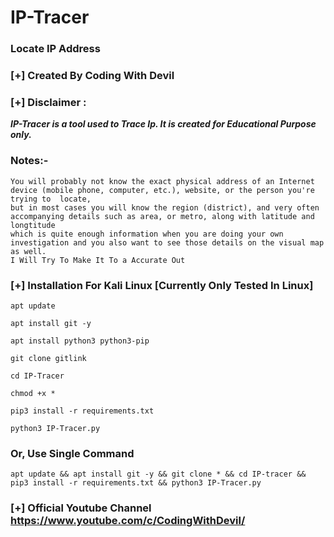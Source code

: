 # IP-Tracer
### Locate IP Address 
### [+] Created By Coding With Devil
### [+] Disclaimer :
***IP-Tracer is a tool used to Trace Ip. It is created for Educational Purpose only.***
### Notes:- 
    You will probably not know the exact physical address of an Internet device (mobile phone, computer, etc.), website, or the person you're trying to  locate,
    but in most cases you will know the region (district), and very often accompanying details such as area, or metro, along with latitude and longtitude
    which is quite enough information when you are doing your own investigation and you also want to see those details on the visual map as well.
    I Will Try To Make It To a Accurate Out

### [+] Installation For Kali Linux [Currently Only Tested In Linux]

```apt update```

```apt install git -y```

```apt install python3 python3-pip```

```git clone gitlink```

```cd IP-Tracer```

```chmod +x *```

```pip3 install -r requirements.txt```

```python3 IP-Tracer.py```


### Or, Use Single Command
```
apt update && apt install git -y && git clone * && cd IP-tracer && pip3 install -r requirements.txt && python3 IP-Tracer.py
```

### [+] Official Youtube Channel https://www.youtube.com/c/CodingWithDevil/
